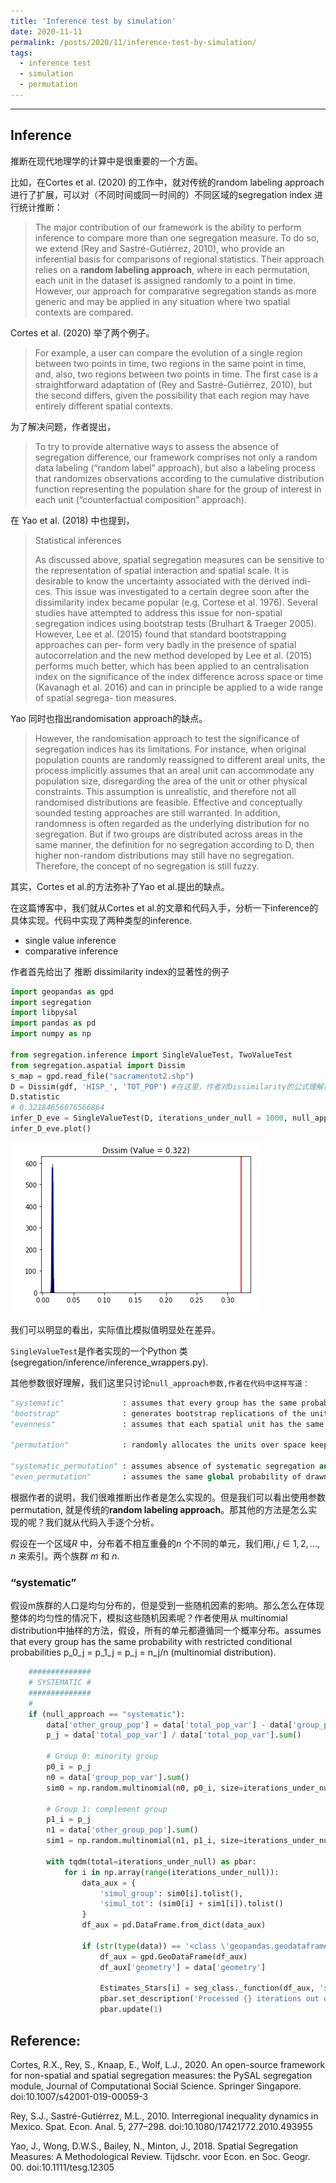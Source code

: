 ```yaml
---
title: 'Inference test by simulation'
date: 2020-11-11
permalink: /posts/2020/11/inference-test-by-simulation/
tags:
  - inference test
  - simulation
  - permutation
---
```



------



## Inference

推断在现代地理学的计算中是很重要的一个方面。

比如，在Cortes et al. (2020) 的工作中，就对传统的random labeling approach进行了扩展，可以对（不同时间或同一时间的）不同区域的segregation index 进行统计推断：

> The major contribution of our framework is the ability to perform inference to compare more than one segregation measure. To do so, we extend (Rey and Sastré-Gutiérrez, 2010), who provide an inferential basis for comparisons of regional statistics. Their approach relies on a **random labeling approach**, where in each permutation, each unit in the dataset is assigned randomly to a point in time. However, our approach for comparative segregation stands as more generic and may be applied in any situation where two spatial contexts are compared. 

Cortes et al. (2020) 举了两个例子。

> For example, a user can compare the evolution of a single region between two points in time, two regions in the same point in time, and, also, two regions between two points in time. The first case is a straightforward adaptation of (Rey and Sastré-Gutiérrez, 2010), but the second differs, given the possibility that each region may have entirely different spatial contexts. 

为了解决问题，作者提出，

> To try to provide alternative ways to assess the absence of segregation difference, our framework comprises not only a random data labeling (“random label” approach), but also a labeling process that randomizes observations according to the cumulative distribution function representing the population share for the group of interest in each unit (“counterfactual composition” approach).

 在 Yao et al. (2018) 中也提到，

> Statistical inferences 
>
> As discussed above, spatial segregation measures can be sensitive to the representation of spatial interaction and spatial scale. It is desirable to know the uncertainty associated with the derived indi- ces. This issue was investigated to a certain degree soon after the dissimilarity index became popular (e.g. Cortese et al. 1976). Several studies have attempted to address this issue for non-spatial segregation indices using bootstrap tests (Brulhart & Traeger 2005). However, Lee et al. (2015) found that standard bootstrapping approaches can per- form very badly in the presence of spatial autocorrelation and the new method developed by Lee et al. (2015) performs much better, which has been applied to an centralisation index on the significance of the index difference across space or time (Kavanagh et al. 2016) and can in principle be applied to a wide range of spatial segrega- tion measures.

Yao 同时也指出randomisation approach的缺点。

>However, the randomisation approach to test the significance of segregation indices has its limitations. For instance, when original population counts are randomly reassigned to different areal units, the process implicitly assumes that an areal unit can accommodate any population size, disregarding the area of the unit or other physical constraints. This assumption is unrealistic, and therefore not all randomised distributions are feasible. Effective and conceptually sounded testing approaches are still warranted. In addition, randomness is often regarded as the underlying distribution for no segregation. But if two groups are distributed across areas in the same manner, the definition for no segregation according to D, then higher non-random distributions may still have no segregation. Therefore, the concept of no segregation is still fuzzy.

其实，Cortes et al.的方法弥补了Yao et al.提出的缺点。

在这篇博客中，我们就从Cortes et al.的文章和代码入手，分析一下inference的具体实现。代码中实现了两种类型的inference.

* single value inference
* comparative inference

作者首先给出了 推断 dissimilarity index的显著性的例子

```python
import geopandas as gpd
import segregation
import libpysal
import pandas as pd
import numpy as np

from segregation.inference import SingleValueTest, TwoValueTest
from segregation.aspatial import Dissim
s_map = gpd.read_file("sacramentot2.shp")
D = Dissim(gdf, 'HISP_', 'TOT_POP') #在这里，作者对Dissimilarity的公式理解存疑。因为传统的公式是针对两个族群的,比如White and black
D.statistic
# 0.32184656076566864
infer_D_eve = SingleValueTest(D, iterations_under_null = 1000, null_approach = "evenness", two_tailed = True)
infer_D_eve.plot()

```

![image-20201111141427156](/images/blog/2020-11-11/image-20201111141427156.png)

我们可以明显的看出，实际值比模拟值明显处在差异。

`SingleValueTest`是作者实现的一个Python 类(segregation/inference/inference_wrappers.py).

其他参数很好理解，我们这里只讨论`null_approach参数,作者在代码中这样写道：`

```python
"systematic"             : assumes that every group has the same probability with restricted conditional probabilities p_0_j = p_1_j = p_j = n_j/n (multinomial distribution).
"bootstrap"              : generates bootstrap replications of the units with replacement of the same size of the original data.
"evenness"               : assumes that each spatial unit has the same global probability of drawing elements from the minority group of the fixed total unit population (binomial distribution).

"permutation"            : randomly allocates the units over space keeping the original values.

"systematic_permutation" : assumes absence of systematic segregation and randomly allocates the units over space.
"even_permutation"       : assumes the same global probability of drawning elements from the minority group in each spatial unit and randomly allocates the units over space.
```

根据作者的说明，我们很难推断出作者是怎么实现的。但是我们可以看出使用参数permutation, 就是传统的**random labeling approach**。那其他的方法是怎么实现的呢？我们就从代码入手逐个分析。

假设在一个区域$R$ 中，分布着不相互重叠的$n$ 个不同的单元，我们用$i,j \in 1,2,...,n$ 来索引。两个族群 $m$ 和 $n$. 

### “systematic”

假设m族群的人口是均匀分布的，但是受到一些随机因素的影响。那么怎么在体现整体的均匀性的情况下，模拟这些随机因素呢？作者使用从 multinomial distribution中抽样的方法，假设，所有的单元都遵循同一个概率分布。assumes that every group has the same probability with restricted conditional probabilities p_0_j = p_1_j = p_j = n_j/n (multinomial distribution).

```python
    ##############
    # SYSTEMATIC #
    ##############
    #
    if (null_approach == "systematic"):
        data['other_group_pop'] = data['total_pop_var'] - data['group_pop_var']
        p_j = data['total_pop_var'] / data['total_pop_var'].sum()

        # Group 0: minority group
        p0_i = p_j
        n0 = data['group_pop_var'].sum()
        sim0 = np.random.multinomial(n0, p0_i, size=iterations_under_null)

        # Group 1: complement group
        p1_i = p_j
        n1 = data['other_group_pop'].sum()
        sim1 = np.random.multinomial(n1, p1_i, size=iterations_under_null)

        with tqdm(total=iterations_under_null) as pbar:
            for i in np.array(range(iterations_under_null)):
                data_aux = {
                    'simul_group': sim0[i].tolist(),
                    'simul_tot': (sim0[i] + sim1[i]).tolist()
                }
                df_aux = pd.DataFrame.from_dict(data_aux)

                if (str(type(data)) == '<class \'geopandas.geodataframe.GeoDataFrame\'>'):
                    df_aux = gpd.GeoDataFrame(df_aux)
                    df_aux['geometry'] = data['geometry']

                    Estimates_Stars[i] = seg_class._function(df_aux, 'simul_group', 'simul_tot', **kwargs)[0]
                    pbar.set_description('Processed {} iterations out of {}'.format(i + 1, iterations_under_null))
                    pbar.update(1)


```



## Reference:

Cortes, R.X., Rey, S., Knaap, E., Wolf, L.J., 2020. An open-source framework for non-spatial and spatial segregation measures: the PySAL segregation module, Journal of Computational Social Science. Springer Singapore. doi:10.1007/s42001-019-00059-3

Rey, S.J., Sastré-Gutiérrez, M.L., 2010. Interregional inequality dynamics in Mexico. Spat. Econ. Anal. 5, 277–298. doi:10.1080/17421772.2010.493955

Yao, J., Wong, D.W.S., Bailey, N., Minton, J., 2018. Spatial Segregation Measures: A Methodological Review. Tijdschr. voor Econ. en Soc. Geogr. 00. doi:10.1111/tesg.12305